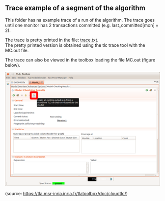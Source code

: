 ## Trace example of a segment of the algorithm

This folder has na example trace of a run of the algorithm. The trace goes until one monitor has 2 transactions committed (e.g. last_committed[mon] = 2).

The trace is pretty printed in the file: [trace.txt](trace.txt). <br>
The pretty printed version is obtained using the tlc trace tool with the MC.out file.

The trace can also be viewed in the toolbox loading the file MC.out (figure below).

![](toolbox.png)

(source: https://tla.msr-inria.inria.fr/tlatoolbox/doc/cloudtlc/)

